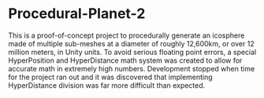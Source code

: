 # Procedural-Planet-2

This is a proof-of-concept project to procedurally generate an icosphere made of multiple sub-meshes at a diameter of roughly 12,600km, or over 12 million meters, in Unity units. To avoid serious floating point errors, a special HyperPosition and HyperDistance math system was created to allow for accurate math in extremely high numbers. Development stopped when time for the project ran out and it was discovered that implementing HyperDistance division was far more difficult than expected.
